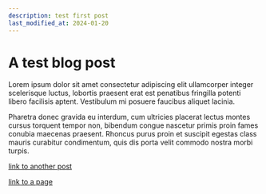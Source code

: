 ```yaml
---
description: test first post
last_modified_at: 2024-01-20
---
```

# A test blog post


Lorem ipsum dolor sit amet consectetur adipiscing elit ullamcorper integer scelerisque luctus, lobortis praesent erat est penatibus fringilla potenti libero facilisis aptent. Vestibulum mi posuere faucibus aliquet lacinia.

Pharetra donec gravida eu interdum, cum ultricies placerat lectus montes cursus torquent tempor non, bibendum congue nascetur primis proin fames conubia maecenas praesent. Rhoncus purus proin et suscipit egestas class mauris curabitur condimentum, quis dis porta velit commodo nostra morbi turpis.

[link to another post](2023-10-27-test-images.md)

[link to a page](../../malaga-stations/el-chorro.md)